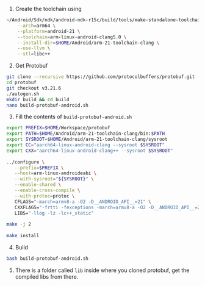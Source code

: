 1) Create the toolchain using
```Bash
~/Android/Sdk/ndk/android-ndk-r15c/build/tools/make-standalone-toolchain.sh \
	--arch=arm64 \
	--platform=android-21 \
	--toolchain=arm-linux-android-clang5.0 \
	--install-dir=$HOME/Android/arm-21-toolchain-clang \
	--use-llvm \
	--stl=libc++
```

2) Get Protobuf
```Bash
git clone --recursive https://github.com/protocolbuffers/protobuf.git
cd protobuf
git checkout v3.21.6
./autogen.sh
mkdir build && cd build
nano build-protobuf-android.sh
```   

3) Fill the contents of `build-protobuf-android.sh`
```Bash
export PREFIX=$HOME/Workspace/protobuf
export PATH=$HOME/Android/arm-21-toolchain-clang/bin:$PATH
export SYSROOT=$HOME/Android/arm-21-toolchain-clang/sysroot
export CC="aarch64-linux-android-clang --sysroot $SYSROOT"
export CXX="aarch64-linux-android-clang++ --sysroot $SYSROOT"
   
../configure \
   --prefix=$PREFIX \
   --host=arm-linux-androideabi \
   --with-sysroot="${SYSROOT}" \
   --enable-shared \
   --enable-cross-compile \
   --with-protoc=protoc \
   CFLAGS="-march=armv8-a -O2 -D__ANDROID_API__=21" \
   CXXFLAGS="-frtti -fexceptions -march=armv8-a -O2 -D__ANDROID_API__=21" \
   LIBS="-llog -lz -lc++_static"
   
make -j 2
   
make install
```

4) Build
```Bash
bash build-protobuf-android.sh
```

5) There is a folder called  `lib`  inside where you cloned protobuf, get the compiled libs from there.
